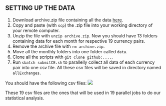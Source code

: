 ## <span style="font-size: 20px;">SETTING UP THE DATA</span>

1) Download archive.zip file containing all the data [here](https://www.kaggle.com/datasets/joseserrat/forex-tick-data-huge-database-part-2).
2) Copy and paste (with `scp`) the .zip file into your working directory of your remote computer.
3) Unzip the file with `unzip archive.zip`. Now you should have 13 folders containing data for each month for respective 19 currency pairs.
4) Remove the archive file with `rm archive.zip`.
5) Move all the monthly folders into one folder called `data`.
6) Clone all the scripts with `git clone github:....`.
7) Run `sbatch submitCE.sh` to parallelly collect all data of each currency pair into one csv file. All these csv files will be saved in directory named `allExchanges`.

You should have the following csv files:
![](imageName.png)

These 19 csv files are the ones that will be used in 19 parallel jobs to do our statistical analysis.
